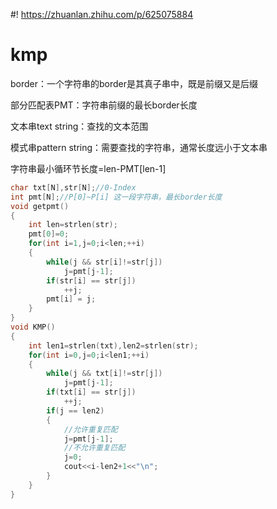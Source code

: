 #! https://zhuanlan.zhihu.com/p/625075884
# kmp
border：一个字符串的border是其真子串中，既是前缀又是后缀

部分匹配表PMT：字符串前缀的最长border长度

文本串text string：查找的文本范围

模式串pattern string：需要查找的字符串，通常长度远小于文本串

字符串最小循环节长度=len-PMT[len-1]
```cpp
char txt[N],str[N];//0-Index
int pmt[N];//P[0]~P[i] 这一段字符串，最长border长度
void getpmt()
{
    int len=strlen(str);
    pmt[0]=0;
	for(int i=1,j=0;i<len;++i)
	{
		while(j && str[i]!=str[j])
            j=pmt[j-1];
		if(str[i] == str[j])
            ++j;
		pmt[i] = j;
	}
}
void KMP()
{
    int len1=strlen(txt),len2=strlen(str);
    for(int i=0,j=0;i<len1;++i)
	{
		while(j && txt[i]!=str[j])
            j=pmt[j-1];
		if(txt[i] == str[j])
            ++j;
		if(j == len2)
		{
            //允许重复匹配
			j=pmt[j-1];
            //不允许重复匹配
            j=0;
			cout<<i-len2+1<<"\n";
		}
	}
}
```